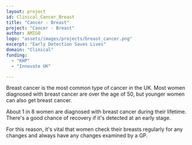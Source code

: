 ```yaml
---
layout: project
id: Clinical_Cancer_Breast
title: "Cancer - Breast"
project: "Cancer - Breast"
author: AMIGO
logo: "assets/images/projects/breast_cancer.png"
excerpt: "Early Detection Saves Lives"
domain: "Clinical"
funding:
  - "KHP"
  - "Innovate UK"

---
```


Breast cancer is the most common type of cancer in the UK. Most women diagnosed with breast cancer are over the age of 50, but younger women can also get breast cancer.

About 1 in 8 women are diagnosed with breast cancer during their lifetime. There's a good chance of recovery if it's detected at an early stage.

For this reason, it's vital that women check their breasts regularly for any changes and always have any changes examined by a GP.
